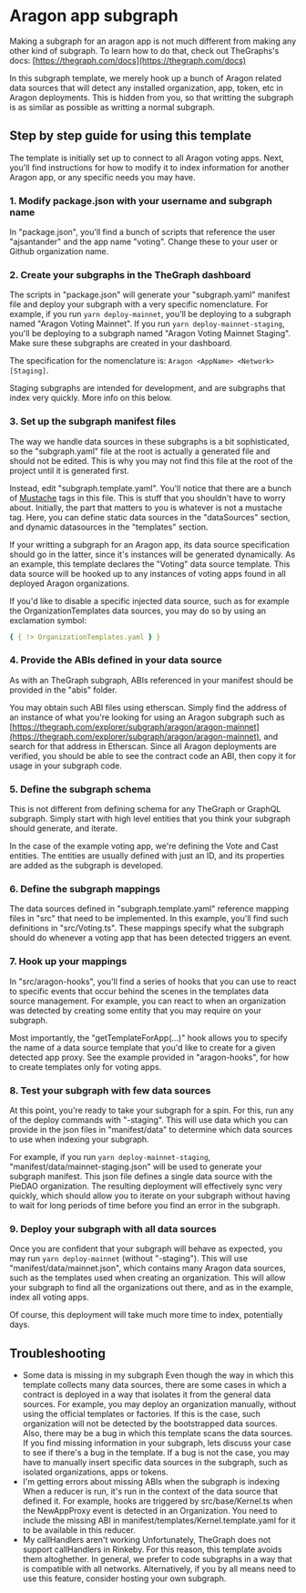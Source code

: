 # Aragon app subgraph

Making a subgraph for an aragon app is not much different from making any other kind of subgraph. To learn how to do that, check out TheGraphs's docs: [https://thegraph.com/docs](https://thegraph.com/docs)

In this subgraph template, we merely hook up a bunch of Aragon related data sources that will detect any installed organization, app, token, etc in Aragon deployments. This is hidden from you, so that writting the subgraph is as similar as possible as writting a normal subgraph.

## Step by step guide for using this template

The template is initially set up to connect to all Aragon voting apps. Next, you'll find instructions for how to modify it to index information for another Aragon app, or any specific needs you may have.

### 1. Modify package.json with your username and subgraph name

In "package.json", you'll find a bunch of scripts that reference the user "ajsantander" and the app name "voting". Change these to your user or Github organization name.

### 2. Create your subgraphs in the TheGraph dashboard

The scripts in "package.json" will generate your "subgraph.yaml" manifest file and deploy your subgraph with a very specific nomenclature. For example, if you run `yarn deploy-mainnet`, you'll be deploying to a subgraph named "Aragon Voting Mainnet". If you run `yarn deploy-mainnet-staging`, you'll be deploying to a subgraph named "Aragon Voting Mainnet Staging". Make sure these subgraphs are created in your dashboard.

The specification for the nomenclature is: `Aragon <AppName> <Network> [Staging]`.

Staging subgraphs are intended for development, and are subgraphs that index very quickly. More info on this below.

### 3. Set up the subgraph manifest files

The way we handle data sources in these subgraphs is a bit sophisticated, so the "subgraph.yaml" file at the root is actually a generated file and should not be edited. This is why you may not find this file at the root of the project until it is generated first.

Instead, edit "subgraph.template.yaml". You'll notice that there are a bunch of [Mustache](https://mustache.github.io) tags in this file. This is stuff that you shouldn't have to worry about. Initially, the part that matters to you is whatever is not a mustache tag. Here, you can define static data sources in the "dataSources" section, and dynamic datasources in the "templates" section.

If your writting a subgraph for an Aragon app, its data source specification should go in the latter, since it's instances will be generated dynamically. As an example, this template declares the "Voting" data source template. This data source will be hooked up to any instances of voting apps found in all deployed Aragon organizations.

If you'd like to disable a specific injected data source, such as for example the OrganizationTemplates data sources, you may do so by using an exclamation symbol:

```yaml
{ { !> OrganizationTemplates.yaml } }
```

### 4. Provide the ABIs defined in your data source

As with an TheGraph subgraph, ABIs referenced in your manifest should be provided in the "abis" folder.

You may obtain such ABI files using etherscan. Simply find the address of an instance of what you're looking for using an Aragon subgraph such as [https://thegraph.com/explorer/subgraph/aragon/aragon-mainnet](https://thegraph.com/explorer/subgraph/aragon/aragon-mainnet), and search for that address in Etherscan. Since all Aragon deployments are verified, you should be able to see the contract code an ABI, then copy it for usage in your subgraph code.

### 5. Define the subgraph schema

This is not different from defining schema for any TheGraph or GraphQL subgraph. Simply start with high level entities that you think your subgraph should generate, and iterate.

In the case of the example voting app, we're defining the Vote and Cast entities. The entities are usually defined with just an ID, and its properties are added as the subgraph is developed.

### 6. Define the subgraph mappings

The data sources defined in "subgraph.template.yaml" reference mapping files in "src" that need to be implemented. In this example, you'll find such definitions in "src/Voting.ts". These mappings specify what the subgraph should do whenever a voting app that has been detected triggers an event.

### 7. Hook up your mappings

In "src/aragon-hooks", you'll find a series of hooks that you can use to react to specific events that occur behind the scenes in the templates data source management. For example, you can react to when an organization was detected by creating some entity that you may require on your subgraph.

Most importantly, the "getTemplateForApp\(...\)" hook allows you to specify the name of a data source template that you'd like to create for a given detected app proxy. See the example provided in "aragon-hooks", for how to create templates only for voting apps.

### 8. Test your subgraph with few data sources

At this point, you're ready to take your subgraph for a spin. For this, run any of the deploy commands with "-staging". This will use data which you can provide in the json files in "manifest/data" to determine which data sources to use when indexing your subgraph.

For example, if you run `yarn deploy-mainnet-staging`, "manifest/data/mainnet-staging.json" will be used to generate your subgraph manifest. This json file defines a single data source with the PieDAO organization. The resulting deployment will effectively sync very quickly, which should allow you to iterate on your subgraph without having to wait for long periods of time before you find an error in the subgraph.

### 9. Deploy your subgraph with all data sources

Once you are confident that your subgraph will behave as expected, you may run `yarn deploy-mainnet` \(without "-staging"\). This will use "manifest/data/mainnet.json", which contains many Aragon data sources, such as the templates used when creating an organization. This will allow your subgraph to find all the organizations out there, and as in the example, index all voting apps.

Of course, this deployment will take much more time to index, potentially days.

## Troubleshooting

* Some data is missing in my subgraph Even though the way in which this template collects many data sources, there are some cases in which a contract is deployed in a way that isolates it from the general data sources. For example, you may deploy an organization manually, without using the official templates or factories. If this is the case, such organization will not be detected by the bootstrapped data sources. Also, there may be a bug in which this template scans the data sources. If you find missing information in your subgraph, lets discuss your case to see if there's a bug in the template. If a bug is not the case, you may have to manually insert specific data sources in the subgraph, such as isolated organizations, apps or tokens.
* I'm getting errors about missing ABIs when the subgraph is indexing When a reducer is run, it's run in the context of the data source that defined it. For example, hooks are triggered by src/base/Kernel.ts when the NewAppProxy event is detected in an Organization. You need to include the missing ABI in manifest/templates/Kernel.template.yaml for it to be available in this reducer.
* My callHandlers aren't working Unfortunately, TheGraph does not support callHandlers in Rinkeby. For this reason, this template avoids them altoghether. In general, we prefer to code subgraphs in a way that is compatible with all networks. Alternatively, if you by all means need to use this feature, consider hosting your own subgraph.


